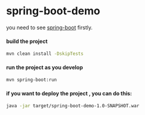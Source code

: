 # spring-boot-demo

you need to see [spring-boot](https://github.com/spring-projects/spring-boot) firstly.

#### build the project
```bash
mvn clean install -DskipTests
```

#### run the project as you develop
```bash
mvn spring-boot:run
```

#### if you want to deploy the project , you can do this:
```bash
java -jar target/spring-boot-demo-1.0-SNAPSHOT.war
```
